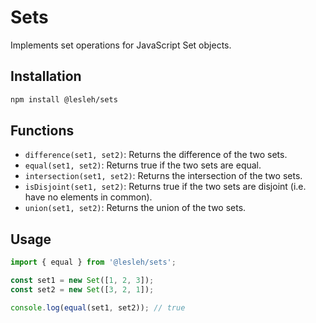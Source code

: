 # Sets

Implements set operations for JavaScript Set objects.

## Installation

```bash
npm install @lesleh/sets
```

## Functions

- `difference(set1, set2)`: Returns the difference of the two sets.
- `equal(set1, set2)`: Returns true if the two sets are equal.
- `intersection(set1, set2)`: Returns the intersection of the two sets.
- `isDisjoint(set1, set2)`: Returns true if the two sets are disjoint (i.e. have no elements in common).
- `union(set1, set2)`: Returns the union of the two sets.

## Usage

```javascript
import { equal } from '@lesleh/sets';

const set1 = new Set([1, 2, 3]);
const set2 = new Set([3, 2, 1]);

console.log(equal(set1, set2)); // true
```
